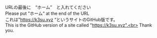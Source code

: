 URLの最後に　“ホーム”　と入れてください<br>
Please put ”ホーム“ at the end of the URL<br>
これは”https://k3su.xyz “というサイトのGitHub版です。<br>
This is the GitHub version of a site called "https://k3su.xyz".<br>
Thank you.
